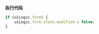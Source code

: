 <p class="panel-title"><b>执行代码</b></p>

```javascript
if (uiLogic.form) {
    uiLogic.form.state.modified = false;
}
```
